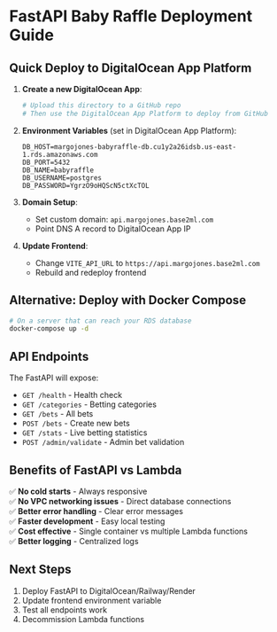 # FastAPI Baby Raffle Deployment Guide

## Quick Deploy to DigitalOcean App Platform

1. **Create a new DigitalOcean App**:
   ```bash
   # Upload this directory to a GitHub repo
   # Then use the DigitalOcean App Platform to deploy from GitHub
   ```

2. **Environment Variables** (set in DigitalOcean App Platform):
   ```
   DB_HOST=margojones-babyraffle-db.cu1y2a26idsb.us-east-1.rds.amazonaws.com
   DB_PORT=5432
   DB_NAME=babyraffle
   DB_USERNAME=postgres
   DB_PASSWORD=YgrzO9oHQScN5ctXcTOL
   ```

3. **Domain Setup**:
   - Set custom domain: `api.margojones.base2ml.com`
   - Point DNS A record to DigitalOcean App IP

4. **Update Frontend**:
   - Change `VITE_API_URL` to `https://api.margojones.base2ml.com`
   - Rebuild and redeploy frontend

## Alternative: Deploy with Docker Compose

```bash
# On a server that can reach your RDS database
docker-compose up -d
```

## API Endpoints

The FastAPI will expose:
- `GET /health` - Health check
- `GET /categories` - Betting categories  
- `GET /bets` - All bets
- `POST /bets` - Create new bets
- `GET /stats` - Live betting statistics
- `POST /admin/validate` - Admin bet validation

## Benefits of FastAPI vs Lambda

✅ **No cold starts** - Always responsive  
✅ **No VPC networking issues** - Direct database connections  
✅ **Better error handling** - Clear error messages  
✅ **Faster development** - Easy local testing  
✅ **Cost effective** - Single container vs multiple Lambda functions  
✅ **Better logging** - Centralized logs  

## Next Steps

1. Deploy FastAPI to DigitalOcean/Railway/Render
2. Update frontend environment variable  
3. Test all endpoints work  
4. Decommission Lambda functions  
